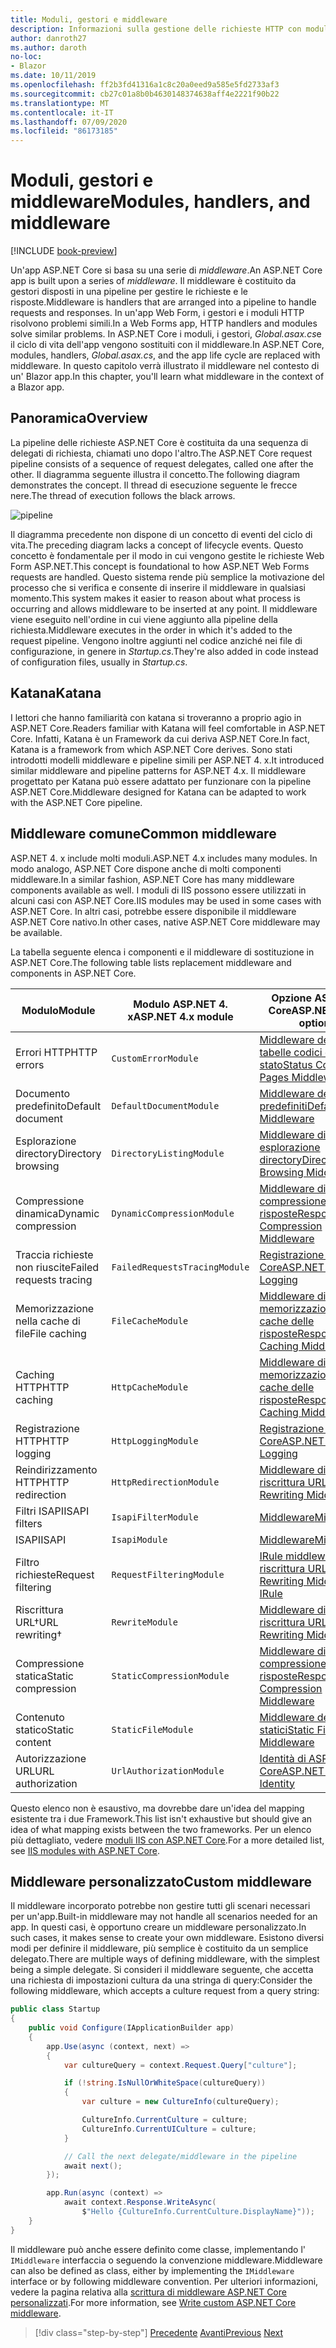 ```yaml
---
title: Moduli, gestori e middleware
description: Informazioni sulla gestione delle richieste HTTP con moduli, gestori e middleware.
author: danroth27
ms.author: daroth
no-loc:
- Blazor
ms.date: 10/11/2019
ms.openlocfilehash: ff2b3fd41316a1c8c20a0eed9a585e5fd2733af3
ms.sourcegitcommit: cb27c01a8b0b4630148374638aff4e2221f90b22
ms.translationtype: MT
ms.contentlocale: it-IT
ms.lasthandoff: 07/09/2020
ms.locfileid: "86173185"
---
```

# <a name="modules-handlers-and-middleware"></a><span data-ttu-id="9c9f2-103">Moduli, gestori e middleware</span><span class="sxs-lookup"><span data-stu-id="9c9f2-103">Modules, handlers, and middleware</span></span>

[!INCLUDE [book-preview](../../../includes/book-preview.md)]

<span data-ttu-id="9c9f2-104">Un'app ASP.NET Core si basa su una serie di *middleware*.</span><span class="sxs-lookup"><span data-stu-id="9c9f2-104">An ASP.NET Core app is built upon a series of *middleware*.</span></span> <span data-ttu-id="9c9f2-105">Il middleware è costituito da gestori disposti in una pipeline per gestire le richieste e le risposte.</span><span class="sxs-lookup"><span data-stu-id="9c9f2-105">Middleware is handlers that are arranged into a pipeline to handle requests and responses.</span></span> <span data-ttu-id="9c9f2-106">In un'app Web Form, i gestori e i moduli HTTP risolvono problemi simili.</span><span class="sxs-lookup"><span data-stu-id="9c9f2-106">In a Web Forms app, HTTP handlers and modules solve similar problems.</span></span> <span data-ttu-id="9c9f2-107">In ASP.NET Core i moduli, i gestori, *Global.asax.cs*e il ciclo di vita dell'app vengono sostituiti con il middleware.</span><span class="sxs-lookup"><span data-stu-id="9c9f2-107">In ASP.NET Core, modules, handlers, *Global.asax.cs*, and the app life cycle are replaced with middleware.</span></span> <span data-ttu-id="9c9f2-108">In questo capitolo verrà illustrato il middleware nel contesto di un' Blazor app.</span><span class="sxs-lookup"><span data-stu-id="9c9f2-108">In this chapter, you'll learn what middleware in the context of a Blazor app.</span></span>

## <a name="overview"></a><span data-ttu-id="9c9f2-109">Panoramica</span><span class="sxs-lookup"><span data-stu-id="9c9f2-109">Overview</span></span>

<span data-ttu-id="9c9f2-110">La pipeline delle richieste ASP.NET Core è costituita da una sequenza di delegati di richiesta, chiamati uno dopo l'altro.</span><span class="sxs-lookup"><span data-stu-id="9c9f2-110">The ASP.NET Core request pipeline consists of a sequence of request delegates, called one after the other.</span></span> <span data-ttu-id="9c9f2-111">Il diagramma seguente illustra il concetto.</span><span class="sxs-lookup"><span data-stu-id="9c9f2-111">The following diagram demonstrates the concept.</span></span> <span data-ttu-id="9c9f2-112">Il thread di esecuzione seguente le frecce nere.</span><span class="sxs-lookup"><span data-stu-id="9c9f2-112">The thread of execution follows the black arrows.</span></span>

![pipeline](media/middleware/request-delegate-pipeline.png)

<span data-ttu-id="9c9f2-114">Il diagramma precedente non dispone di un concetto di eventi del ciclo di vita.</span><span class="sxs-lookup"><span data-stu-id="9c9f2-114">The preceding diagram lacks a concept of lifecycle events.</span></span> <span data-ttu-id="9c9f2-115">Questo concetto è fondamentale per il modo in cui vengono gestite le richieste Web Form ASP.NET.</span><span class="sxs-lookup"><span data-stu-id="9c9f2-115">This concept is foundational to how ASP.NET Web Forms requests are handled.</span></span> <span data-ttu-id="9c9f2-116">Questo sistema rende più semplice la motivazione del processo che si verifica e consente di inserire il middleware in qualsiasi momento.</span><span class="sxs-lookup"><span data-stu-id="9c9f2-116">This system makes it easier to reason about what process is occurring and allows middleware to be inserted at any point.</span></span> <span data-ttu-id="9c9f2-117">Il middleware viene eseguito nell'ordine in cui viene aggiunto alla pipeline della richiesta.</span><span class="sxs-lookup"><span data-stu-id="9c9f2-117">Middleware executes in the order in which it's added to the request pipeline.</span></span> <span data-ttu-id="9c9f2-118">Vengono inoltre aggiunti nel codice anziché nei file di configurazione, in genere in *Startup.cs*.</span><span class="sxs-lookup"><span data-stu-id="9c9f2-118">They're also added in code instead of configuration files, usually in *Startup.cs*.</span></span>

## <a name="katana"></a><span data-ttu-id="9c9f2-119">Katana</span><span class="sxs-lookup"><span data-stu-id="9c9f2-119">Katana</span></span>

<span data-ttu-id="9c9f2-120">I lettori che hanno familiarità con katana si troveranno a proprio agio in ASP.NET Core.</span><span class="sxs-lookup"><span data-stu-id="9c9f2-120">Readers familiar with Katana will feel comfortable in ASP.NET Core.</span></span> <span data-ttu-id="9c9f2-121">Infatti, Katana è un Framework da cui deriva ASP.NET Core.</span><span class="sxs-lookup"><span data-stu-id="9c9f2-121">In fact, Katana is a framework from which ASP.NET Core derives.</span></span> <span data-ttu-id="9c9f2-122">Sono stati introdotti modelli middleware e pipeline simili per ASP.NET 4. x.</span><span class="sxs-lookup"><span data-stu-id="9c9f2-122">It introduced similar middleware and pipeline patterns for ASP.NET 4.x.</span></span> <span data-ttu-id="9c9f2-123">Il middleware progettato per Katana può essere adattato per funzionare con la pipeline ASP.NET Core.</span><span class="sxs-lookup"><span data-stu-id="9c9f2-123">Middleware designed for Katana can be adapted to work with the ASP.NET Core pipeline.</span></span>

## <a name="common-middleware"></a><span data-ttu-id="9c9f2-124">Middleware comune</span><span class="sxs-lookup"><span data-stu-id="9c9f2-124">Common middleware</span></span>

<span data-ttu-id="9c9f2-125">ASP.NET 4. x include molti moduli.</span><span class="sxs-lookup"><span data-stu-id="9c9f2-125">ASP.NET 4.x includes many modules.</span></span> <span data-ttu-id="9c9f2-126">In modo analogo, ASP.NET Core dispone anche di molti componenti middleware.</span><span class="sxs-lookup"><span data-stu-id="9c9f2-126">In a similar fashion, ASP.NET Core has many middleware components available as well.</span></span> <span data-ttu-id="9c9f2-127">I moduli di IIS possono essere utilizzati in alcuni casi con ASP.NET Core.</span><span class="sxs-lookup"><span data-stu-id="9c9f2-127">IIS modules may be used in some cases with ASP.NET Core.</span></span> <span data-ttu-id="9c9f2-128">In altri casi, potrebbe essere disponibile il middleware ASP.NET Core nativo.</span><span class="sxs-lookup"><span data-stu-id="9c9f2-128">In other cases, native ASP.NET Core middleware may be available.</span></span>

<span data-ttu-id="9c9f2-129">La tabella seguente elenca i componenti e il middleware di sostituzione in ASP.NET Core.</span><span class="sxs-lookup"><span data-stu-id="9c9f2-129">The following table lists replacement middleware and components in ASP.NET Core.</span></span>

|<span data-ttu-id="9c9f2-130">Modulo</span><span class="sxs-lookup"><span data-stu-id="9c9f2-130">Module</span></span>                 |<span data-ttu-id="9c9f2-131">Modulo ASP.NET 4. x</span><span class="sxs-lookup"><span data-stu-id="9c9f2-131">ASP.NET 4.x module</span></span>           |<span data-ttu-id="9c9f2-132">Opzione ASP.NET Core</span><span class="sxs-lookup"><span data-stu-id="9c9f2-132">ASP.NET Core option</span></span>|
|-----------------------|-----------------------------|-------------------|
|<span data-ttu-id="9c9f2-133">Errori HTTP</span><span class="sxs-lookup"><span data-stu-id="9c9f2-133">HTTP errors</span></span>            |`CustomErrorModule`          |[<span data-ttu-id="9c9f2-134">Middleware delle tabelle codici di stato</span><span class="sxs-lookup"><span data-stu-id="9c9f2-134">Status Code Pages Middleware</span></span>](/aspnet/core/fundamentals/error-handling#usestatuscodepages)|
|<span data-ttu-id="9c9f2-135">Documento predefinito</span><span class="sxs-lookup"><span data-stu-id="9c9f2-135">Default document</span></span>       |`DefaultDocumentModule`      |[<span data-ttu-id="9c9f2-136">Middleware dei file predefiniti</span><span class="sxs-lookup"><span data-stu-id="9c9f2-136">Default Files Middleware</span></span>](/aspnet/core/fundamentals/static-files#serve-a-default-document)|
|<span data-ttu-id="9c9f2-137">Esplorazione directory</span><span class="sxs-lookup"><span data-stu-id="9c9f2-137">Directory browsing</span></span>     |`DirectoryListingModule`     |[<span data-ttu-id="9c9f2-138">Middleware di esplorazione directory</span><span class="sxs-lookup"><span data-stu-id="9c9f2-138">Directory Browsing Middleware</span></span>](/aspnet/core/fundamentals/static-files#enable-directory-browsing)|
|<span data-ttu-id="9c9f2-139">Compressione dinamica</span><span class="sxs-lookup"><span data-stu-id="9c9f2-139">Dynamic compression</span></span>    |`DynamicCompressionModule`   |[<span data-ttu-id="9c9f2-140">Middleware di compressione delle risposte</span><span class="sxs-lookup"><span data-stu-id="9c9f2-140">Response Compression Middleware</span></span>](/aspnet/core/performance/response-compression)|
|<span data-ttu-id="9c9f2-141">Traccia richieste non riuscite</span><span class="sxs-lookup"><span data-stu-id="9c9f2-141">Failed requests tracing</span></span>|`FailedRequestsTracingModule`|[<span data-ttu-id="9c9f2-142">Registrazione ASP.NET Core</span><span class="sxs-lookup"><span data-stu-id="9c9f2-142">ASP.NET Core Logging</span></span>](/aspnet/core/fundamentals/logging/index#tracesource-provider)|
|<span data-ttu-id="9c9f2-143">Memorizzazione nella cache di file</span><span class="sxs-lookup"><span data-stu-id="9c9f2-143">File caching</span></span>           |`FileCacheModule`            |[<span data-ttu-id="9c9f2-144">Middleware di memorizzazione nella cache delle risposte</span><span class="sxs-lookup"><span data-stu-id="9c9f2-144">Response Caching Middleware</span></span>](/aspnet/core/performance/caching/middleware)|
|<span data-ttu-id="9c9f2-145">Caching HTTP</span><span class="sxs-lookup"><span data-stu-id="9c9f2-145">HTTP caching</span></span>           |`HttpCacheModule`            |[<span data-ttu-id="9c9f2-146">Middleware di memorizzazione nella cache delle risposte</span><span class="sxs-lookup"><span data-stu-id="9c9f2-146">Response Caching Middleware</span></span>](/aspnet/core/performance/caching/middleware)|
|<span data-ttu-id="9c9f2-147">Registrazione HTTP</span><span class="sxs-lookup"><span data-stu-id="9c9f2-147">HTTP logging</span></span>           |`HttpLoggingModule`          |[<span data-ttu-id="9c9f2-148">Registrazione ASP.NET Core</span><span class="sxs-lookup"><span data-stu-id="9c9f2-148">ASP.NET Core Logging</span></span>](/aspnet/core/fundamentals/logging/index)|
|<span data-ttu-id="9c9f2-149">Reindirizzamento HTTP</span><span class="sxs-lookup"><span data-stu-id="9c9f2-149">HTTP redirection</span></span>       |`HttpRedirectionModule`      |[<span data-ttu-id="9c9f2-150">Middleware di riscrittura URL</span><span class="sxs-lookup"><span data-stu-id="9c9f2-150">URL Rewriting Middleware</span></span>](/aspnet/core/fundamentals/url-rewriting)|
|<span data-ttu-id="9c9f2-151">Filtri ISAPI</span><span class="sxs-lookup"><span data-stu-id="9c9f2-151">ISAPI filters</span></span>          |`IsapiFilterModule`          |[<span data-ttu-id="9c9f2-152">Middleware</span><span class="sxs-lookup"><span data-stu-id="9c9f2-152">Middleware</span></span>](/aspnet/core/fundamentals/middleware/index)|
|<span data-ttu-id="9c9f2-153">ISAPI</span><span class="sxs-lookup"><span data-stu-id="9c9f2-153">ISAPI</span></span>                  |`IsapiModule`                |[<span data-ttu-id="9c9f2-154">Middleware</span><span class="sxs-lookup"><span data-stu-id="9c9f2-154">Middleware</span></span>](/aspnet/core/fundamentals/middleware/index)|
|<span data-ttu-id="9c9f2-155">Filtro richieste</span><span class="sxs-lookup"><span data-stu-id="9c9f2-155">Request filtering</span></span>      |`RequestFilteringModule`     |[<span data-ttu-id="9c9f2-156">IRule middleware di riscrittura URL</span><span class="sxs-lookup"><span data-stu-id="9c9f2-156">URL Rewriting Middleware IRule</span></span>](/aspnet/core/fundamentals/url-rewriting#irule-based-rule)|
|<span data-ttu-id="9c9f2-157">Riscrittura URL&#8224;</span><span class="sxs-lookup"><span data-stu-id="9c9f2-157">URL rewriting&#8224;</span></span>   |`RewriteModule`              |[<span data-ttu-id="9c9f2-158">Middleware di riscrittura URL</span><span class="sxs-lookup"><span data-stu-id="9c9f2-158">URL Rewriting Middleware</span></span>](/aspnet/core/fundamentals/url-rewriting)|
|<span data-ttu-id="9c9f2-159">Compressione statica</span><span class="sxs-lookup"><span data-stu-id="9c9f2-159">Static compression</span></span>     |`StaticCompressionModule`    |[<span data-ttu-id="9c9f2-160">Middleware di compressione delle risposte</span><span class="sxs-lookup"><span data-stu-id="9c9f2-160">Response Compression Middleware</span></span>](/aspnet/core/performance/response-compression)|
|<span data-ttu-id="9c9f2-161">Contenuto statico</span><span class="sxs-lookup"><span data-stu-id="9c9f2-161">Static content</span></span>         |`StaticFileModule`           |[<span data-ttu-id="9c9f2-162">Middleware dei file statici</span><span class="sxs-lookup"><span data-stu-id="9c9f2-162">Static File Middleware</span></span>](/aspnet/core/fundamentals/static-files)|
|<span data-ttu-id="9c9f2-163">Autorizzazione URL</span><span class="sxs-lookup"><span data-stu-id="9c9f2-163">URL authorization</span></span>      |`UrlAuthorizationModule`     |[<span data-ttu-id="9c9f2-164">Identità di ASP.NET Core</span><span class="sxs-lookup"><span data-stu-id="9c9f2-164">ASP.NET Core Identity</span></span>](/aspnet/core/security/authentication/identity)|

<span data-ttu-id="9c9f2-165">Questo elenco non è esaustivo, ma dovrebbe dare un'idea del mapping esistente tra i due Framework.</span><span class="sxs-lookup"><span data-stu-id="9c9f2-165">This list isn't exhaustive but should give an idea of what mapping exists between the two frameworks.</span></span> <span data-ttu-id="9c9f2-166">Per un elenco più dettagliato, vedere [moduli IIS con ASP.NET Core](/aspnet/core/host-and-deploy/iis/modules).</span><span class="sxs-lookup"><span data-stu-id="9c9f2-166">For a more detailed list, see [IIS modules with ASP.NET Core](/aspnet/core/host-and-deploy/iis/modules).</span></span>

## <a name="custom-middleware"></a><span data-ttu-id="9c9f2-167">Middleware personalizzato</span><span class="sxs-lookup"><span data-stu-id="9c9f2-167">Custom middleware</span></span>

<span data-ttu-id="9c9f2-168">Il middleware incorporato potrebbe non gestire tutti gli scenari necessari per un'app.</span><span class="sxs-lookup"><span data-stu-id="9c9f2-168">Built-in middleware may not handle all scenarios needed for an app.</span></span> <span data-ttu-id="9c9f2-169">In questi casi, è opportuno creare un middleware personalizzato.</span><span class="sxs-lookup"><span data-stu-id="9c9f2-169">In such cases, it makes sense to create your own middleware.</span></span> <span data-ttu-id="9c9f2-170">Esistono diversi modi per definire il middleware, più semplice è costituito da un semplice delegato.</span><span class="sxs-lookup"><span data-stu-id="9c9f2-170">There are multiple ways of defining middleware, with the simplest being a simple delegate.</span></span> <span data-ttu-id="9c9f2-171">Si consideri il middleware seguente, che accetta una richiesta di impostazioni cultura da una stringa di query:</span><span class="sxs-lookup"><span data-stu-id="9c9f2-171">Consider the following middleware, which accepts a culture request from a query string:</span></span>

```csharp
public class Startup
{
    public void Configure(IApplicationBuilder app)
    {
        app.Use(async (context, next) =>
        {
            var cultureQuery = context.Request.Query["culture"];

            if (!string.IsNullOrWhiteSpace(cultureQuery))
            {
                var culture = new CultureInfo(cultureQuery);

                CultureInfo.CurrentCulture = culture;
                CultureInfo.CurrentUICulture = culture;
            }

            // Call the next delegate/middleware in the pipeline
            await next();
        });

        app.Run(async (context) =>
            await context.Response.WriteAsync(
                $"Hello {CultureInfo.CurrentCulture.DisplayName}"));
    }
}
```

<span data-ttu-id="9c9f2-172">Il middleware può anche essere definito come classe, implementando l' `IMiddleware` interfaccia o seguendo la convenzione middleware.</span><span class="sxs-lookup"><span data-stu-id="9c9f2-172">Middleware can also be defined as class, either by implementing the `IMiddleware` interface or by following middleware convention.</span></span> <span data-ttu-id="9c9f2-173">Per ulteriori informazioni, vedere la pagina relativa alla [scrittura di middleware ASP.NET Core personalizzati](/aspnet/core/fundamentals/middleware/write).</span><span class="sxs-lookup"><span data-stu-id="9c9f2-173">For more information, see [Write custom ASP.NET Core middleware](/aspnet/core/fundamentals/middleware/write).</span></span>

>[!div class="step-by-step"]
><span data-ttu-id="9c9f2-174">[Precedente](data.md) 
> [Avanti](config.md)</span><span class="sxs-lookup"><span data-stu-id="9c9f2-174">[Previous](data.md)
[Next](config.md)</span></span>

